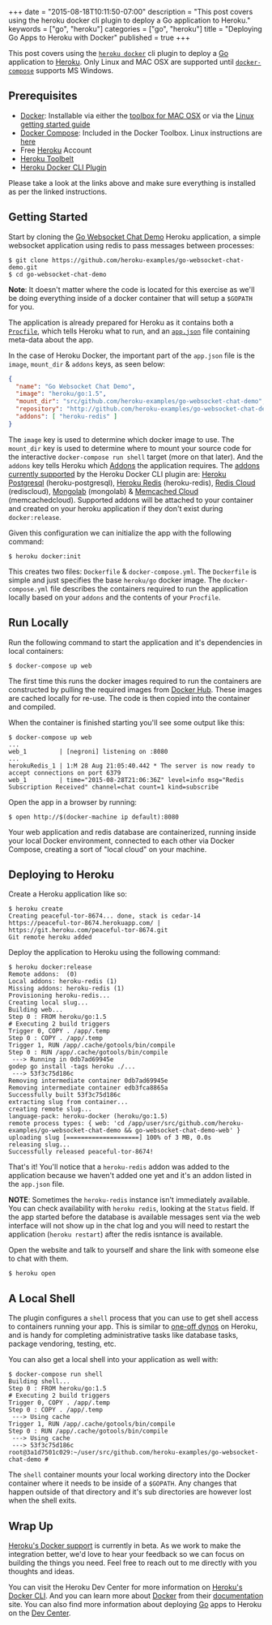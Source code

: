 +++
date = "2015-08-18T10:11:50-07:00"
description = "This post covers using the heroku docker cli plugin to deploy a Go application to Heroku."
keywords = ["go", "heroku"]
categories = ["go", "heroku"]
title = "Deploying Go Apps to Heroku with Docker"
published = true
+++

This post covers using the [`heroku docker`][heroku-docker] cli plugin to deploy a [Go][go] application to [Heroku][heroku]. Only Linux and MAC OSX are supported until [`docker-compose`][docker-compose] supports MS Windows.

## Prerequisites

- [Docker][docker]: Installable via either the [toolbox for MAC OSX][docker-toolbox-mac] or via the [Linux getting started guide][docker-linux]
- [Docker Compose][docker-compose]: Included in the Docker Toolbox. Linux instructions are [here][docker-compose-linux]
- Free [Heroku][heroku] Account
- [Heroku Toolbelt][heroku-toolbelt]
- [Heroku Docker CLI Plugin][heroku-docker]

Please take a look at the links above and make sure everything is installed as per the linked instructions.

## Getting Started

Start by cloning the [Go Websocket Chat Demo][go-websocket-chat-demo] Heroku application, a simple websocket application using redis to pass messages between processes:

```console
$ git clone https://github.com/heroku-examples/go-websocket-chat-demo.git
$ cd go-websocket-chat-demo
```

**Note**: It doesn't matter where the code is located for this exercise as we'll be doing everything inside of a docker container that will setup a `$GOPATH` for you.

The application is already prepared for Heroku as it contains both a [`Procfile`][procfile], which tells Heroku what to run, and an [`app.json`][app-json] file containing meta-data about the app.

In the case of Heroku Docker, the important part of the `app.json` file is the `image`, `mount_dir` & `addons` keys, as seen below:

```json
{
  "name": "Go Websocket Chat Demo",
  "image": "heroku/go:1.5",
  "mount_dir": "src/github.com/heroku-examples/go-websocket-chat-demo",
  "repository": "http://github.com/heroku-examples/go-websocket-chat-demol",
  "addons": [ "heroku-redis" ]
}
```

The `image` key is used to determine which docker image to use. The `mount_dir` key is used to determine where to mount your source code for the interactive `docker-compose run shell` target (more on that later). And the `addons` key tells Heroku which [Addons][addons] the application requires. The [addons currently supported][addons-supported] by the Heroku Docker CLI plugin are: [Heroku Postgresql][heroku-postgresql] (heroku-postgresql), [Heroku Redis][heroku-redis] (heroku-redis), [Redis Cloud][redis-cloud] (rediscloud), [Mongolab][mongolab] (mongolab) & [Memcached Cloud][memcachedcloud] (memcachedcloud). Supported addons will be attached to your container and created on your heroku application if they don't exist during `docker:release`.

Given this configuration we can initialize the app with the following command:

```console
$ heroku docker:init
```

This creates two files: `Dockerfile` & `docker-compose.yml`. The `Dockerfile` is simple and just specifies the base `heroku/go` docker image. The `docker-compose.yml` file describes the containers required to run the application locally based on your `addons` and the contents of your `Procfile`.

## Run Locally

Run the following command to start the application and it's dependencies in local containers:

```console
$ docker-compose up web
```

The first time this runs the docker images required to run the containers are constructed by pulling the required images from [Docker Hub][docker-hub]. These images are cached locally for re-use. The code is then copied into the container and compiled.

When the container is finished starting you'll see some output like this:

```console
$ docker-compose up web
...
web_1         | [negroni] listening on :8080
...
herokuRedis_1 | 1:M 28 Aug 21:05:40.442 * The server is now ready to accept connections on port 6379
web_1         | time="2015-08-28T21:06:36Z" level=info msg="Redis Subscription Received" channel=chat count=1 kind=subscribe
```

Open the app in a browser by running:

```console
$ open http://$(docker-machine ip default):8080
```

Your web application and redis database are containerized, running inside your local Docker environment, connected to each other via Docker Compose, creating a sort of "local cloud" on your machine.

## Deploying to Heroku

Create a Heroku application like so:

```console
$ heroku create
Creating peaceful-tor-8674... done, stack is cedar-14
https://peaceful-tor-8674.herokuapp.com/ | https://git.heroku.com/peaceful-tor-8674.git
Git remote heroku added
```

Deploy the application to Heroku using the following command:

```console
$ heroku docker:release
Remote addons:  (0)
Local addons: heroku-redis (1)
Missing addons: heroku-redis (1)
Provisioning heroku-redis...
Creating local slug...
Building web...
Step 0 : FROM heroku/go:1.5
# Executing 2 build triggers
Trigger 0, COPY . /app/.temp
Step 0 : COPY . /app/.temp
Trigger 1, RUN /app/.cache/gotools/bin/compile
Step 0 : RUN /app/.cache/gotools/bin/compile
 ---> Running in 0db7ad69945e
godep go install -tags heroku ./...
 ---> 53f3c75d186c
Removing intermediate container 0db7ad69945e
Removing intermediate container edb3fca8865a
Successfully built 53f3c75d186c
extracting slug from container...
creating remote slug...
language-pack: heroku-docker (heroku/go:1.5)
remote process types: { web: 'cd /app/user/src/github.com/heroku-examples/go-websocket-chat-demo && go-websocket-chat-demo-web' }
uploading slug [====================] 100% of 3 MB, 0.0s
releasing slug...
Successfully released peaceful-tor-8674!
```

That's it! You'll notice that a `heroku-redis` addon was added to the application because we haven't added one yet and it's an addon listed in the `app.json` file.

**NOTE**: Sometimes the `heroku-redis` instance isn't immediately available. You can check availability with `heroku redis`, looking at the `Status` field. If the app started before the database is available messages sent via the web interface will not show up in the chat log and you will need to restart the application (`heroku restart`) after the redis isntance is available.

Open the website and talk to yourself and share the link with someone else to chat with them.

```console
$ heroku open
```

## A Local Shell

The plugin configures a `shell` process that you can use to get shell access to containers running your app. This is similar to [one-off dynos][one-off] on Heroku, and is handy for completing administrative tasks like database tasks, package vendoring, testing, etc.

You can also get a local shell into your application as well with:

```console
$ docker-compose run shell
Building shell...
Step 0 : FROM heroku/go:1.5
# Executing 2 build triggers
Trigger 0, COPY . /app/.temp
Step 0 : COPY . /app/.temp
 ---> Using cache
Trigger 1, RUN /app/.cache/gotools/bin/compile
Step 0 : RUN /app/.cache/gotools/bin/compile
 ---> Using cache
 ---> 53f3c75d186c
root@3a1d7501c029:~/user/src/github.com/heroku-examples/go-websocket-chat-demo #
```

The `shell` container mounts your local working directory into the Docker container where it needs to be inside of a `$GOPATH`. Any changes that happen outside of that directory and it's sub directories are however lost when the shell exits.

## Wrap Up

[Heroku's Docker support][heroku-docker-support] is currently in beta. As we work to make the integration better, we'd love to hear your feedback so we can focus on building the things you need. Feel free to reach out to me directly with you thoughts and ideas.

You can visit the Heroku Dev Center for more information on [Heroku's Docker CLI][heroku-docker]. And you can learn more about [Docker][docker] from their [documentation][docker-docs] site. You can also find more information about deploying [Go][go] apps to Heroku on the [Dev Center][heroku-go].

[heroku-docker]: https://github.com/heroku/heroku-docker
[heroku-docker-support]: https://devcenter.heroku.com/articles/docker
[heroku-go]: https://devcenter.heroku.com/categories/go
[docker-docs]: https://docs.docker.com/
[go]: https://golang.org
[docker]: https://www.docker.com/
[heroku]: https://heroku.com
[docker-compose]: https://docs.docker.com/compose/
[docker-toolbox-mac]: http://docs.docker.com/mac/started/
[docker-linux]: http://docs.docker.com/linux/started/
[docker-compose-linux]: https://docs.docker.com/compose/install/
[heroku-toolbelt]: https://toolbelt.heroku.com/
[go-websocket-chat-demo]: https://github.com/heroku-examples/go-websocket-chat-demo
[procfile]: https://devcenter.heroku.com/articles/procfile
[app-json]: https://devcenter.heroku.com/articles/app-json-schema
[addons]: https://addons.heroku.com/
[addons-supported]: https://github.com/heroku/heroku-docker/blob/master/lib/addons.js
[mongolab]: https://addons.heroku.com/mongolab
[redis-cloud]: https://addons.heroku.com/rediscloud
[memcachedcloud]: https://addons.heroku.com/memcachedcloud
[heroku-redis]: https://addons.heroku.com/heroku-redis
[heroku-postgresql]: https://addons.heroku.com/heroku-postgresql
[docker-hub]: https://hub.docker.com/
[one-off]: https://devcenter.heroku.com/articles/one-off-dynos
